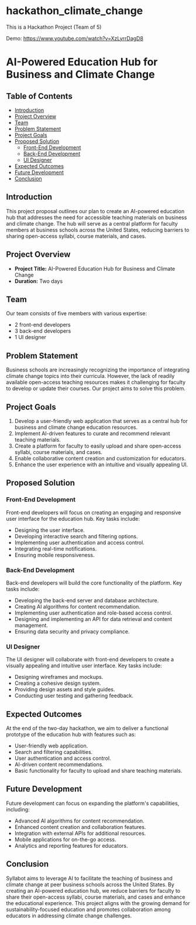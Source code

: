 # hackathon_climate_change
This is a Hackathon Project (Team of 5)

Demo: https://www.youtube.com/watch?v=XzLyrrDagD8
# AI-Powered Education Hub for Business and Climate Change

## Table of Contents
- [Introduction](#introduction)
- [Project Overview](#project-overview)
- [Team](#team)
- [Problem Statement](#problem-statement)
- [Project Goals](#project-goals)
- [Proposed Solution](#proposed-solution)
  - [Front-End Development](#front-end-development)
  - [Back-End Development](#back-end-development)
  - [UI Designer](#ui-designer)
- [Expected Outcomes](#expected-outcomes)
- [Future Development](#future-development)
- [Conclusion](#conclusion)

## Introduction
This project proposal outlines our plan to create an AI-powered education hub that addresses the need for accessible teaching materials on business and climate change. The hub will serve as a central platform for faculty members at business schools across the United States, reducing barriers to sharing open-access syllabi, course materials, and cases.

## Project Overview
- **Project Title:** AI-Powered Education Hub for Business and Climate Change
- **Duration:** Two days

## Team
Our team consists of five members with various expertise:
- 2 front-end developers
- 3 back-end developers
- 1 UI designer

## Problem Statement
Business schools are increasingly recognizing the importance of integrating climate change topics into their curricula. However, the lack of readily available open-access teaching resources makes it challenging for faculty to develop or update their courses. Our project aims to solve this problem.

## Project Goals
1. Develop a user-friendly web application that serves as a central hub for business and climate change education resources.
2. Implement AI-driven features to curate and recommend relevant teaching materials.
3. Create a platform for faculty to easily upload and share open-access syllabi, course materials, and cases.
4. Enable collaborative content creation and customization for educators.
5. Enhance the user experience with an intuitive and visually appealing UI.

## Proposed Solution
### Front-End Development
Front-end developers will focus on creating an engaging and responsive user interface for the education hub. Key tasks include:
- Designing the user interface.
- Developing interactive search and filtering options.
- Implementing user authentication and access control.
- Integrating real-time notifications.
- Ensuring mobile responsiveness.

### Back-End Development
Back-end developers will build the core functionality of the platform. Key tasks include:
- Developing the back-end server and database architecture.
- Creating AI algorithms for content recommendation.
- Implementing user authentication and role-based access control.
- Designing and implementing an API for data retrieval and content management.
- Ensuring data security and privacy compliance.

### UI Designer
The UI designer will collaborate with front-end developers to create a visually appealing and intuitive user interface. Key tasks include:
- Designing wireframes and mockups.
- Creating a cohesive design system.
- Providing design assets and style guides.
- Conducting user testing and gathering feedback.

## Expected Outcomes
At the end of the two-day hackathon, we aim to deliver a functional prototype of the education hub with features such as:
- User-friendly web application.
- Search and filtering capabilities.
- User authentication and access control.
- AI-driven content recommendations.
- Basic functionality for faculty to upload and share teaching materials.

## Future Development
Future development can focus on expanding the platform's capabilities, including:
- Advanced AI algorithms for content recommendation.
- Enhanced content creation and collaboration features.
- Integration with external APIs for additional resources.
- Mobile applications for on-the-go access.
- Analytics and reporting features for educators.

## Conclusion
Syllabot aims to leverage AI to facilitate the teaching of business and climate change at peer business schools across the United States. By creating an AI-powered education hub, we reduce barriers for faculty to share their open-access syllabi, course materials, and cases and enhance the educational experience. This project aligns with the growing demand for sustainability-focused education and promotes collaboration among educators in addressing climate change challenges.
